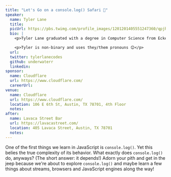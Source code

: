 ```yaml
---
title: "Let's Go on a console.log() Safari 🦏"
speaker:
  name: Tyler Lane
  title:
  picUrl: https://pbs.twimg.com/profile_images/1201201405551247360/qpjhqDXq_400x400.jpg
  bio: |
    <p>Tyler Lane graduated with a degree in Computer Science from Eckerd College. They have worked as a professional web developer for over six years and have taught software engineering at both Austin Coding Academy and General Assembly. They also produce the annual Out of Bounds Comedy Festival, which starts next week!</p>

    <p>Tyler is non-binary and uses they/them pronouns 😊</p>
  url:
  twitter: tylerlanecodes
  github: underwaterr
  linkedin:
sponsor:
  name: Cloudflare
  url: https://www.cloudflare.com/
  careerUrl:
venue:
  name: Cloudflare
  url: https://www.cloudflare.com/
  location: 106 E 6th St, Austin, TX 78701, 4th Floor
  notes:
after:
  name: Lavaca Street Bar
  url: https://lavacastreet.com/
  location: 405 Lavaca Street, Austin, TX 78701
  notes:
---
```


One of the first things we learn in JavaScript is `console.log()`. Yet this belies the true complexity of its behavior. What exactly does `console.log()` do, anyways? (The short answer: it depends!) Adorn your pith and get in the jeep because we're about to explore `console.log()` and maybe learn a few things about streams, browsers and JavaScript engines along the way!
